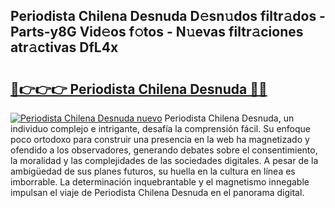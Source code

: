 ## Periodista Chilena Desnuda D𝚎sn𝚞dos filtr𝚊dos - Parts-y8G Vid𝚎os f𝚘tos - N𝚞evas filtr𝚊ciones atr𝚊ctivas DfL4x

# <h2><a href="http://mba2vv1.tromn.icu/?c=Periodista+Chilena+Desnuda">🔗👉👉👉 Periodista Chilena Desnuda 🔗🔗</a></h2>

[![Periodista Chilena Desnuda nuevo](https://i.imgur.com/pEAQMta.gif)](http://mba2vv1.tromn.icu/?c=Periodista+Chilena+Desnuda)
Periodista Chilena Desnuda, un individuo complejo e intrigante, desafía la comprensión fácil. Su enfoque poco ortodoxo para construir una presencia en la web ha magnetizado y ofendido a los observadores, generando debates sobre el consentimiento, la moralidad y las complejidades de las sociedades digitales. A pesar de la ambigüedad de sus planes futuros, su huella en la cultura en línea es imborrable. La determinación inquebrantable y el magnetismo innegable impulsan el viaje de Periodista Chilena Desnuda en el panorama digital.
